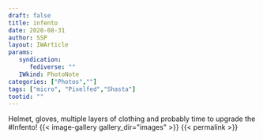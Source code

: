 ```yaml
---
draft: false
title: infento
date: 2020-08-31
author: SSP
layout: IWArticle
params:
   syndication:
      fediverse: ""
   IWkind: PhotoNote
categories: ["Photos",""]
tags: ["micro", "Pixelfed","Shasta"] 
tootid: ""
---
```


Helmet, gloves, multiple layers of clothing and probably time to upgrade the #Infento!
{{< image-gallery gallery_dir="images" >}}
{{< permalink >}}
